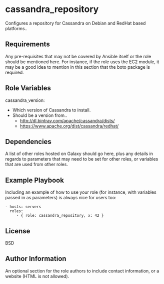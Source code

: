 cassandra_repository
====================

Configures a repository for Cassandra on Debian and RedHat based platforms..

Requirements
------------

Any pre-requisites that may not be covered by Ansible itself or the role should
be mentioned here. For instance, if the role uses the EC2 module, it may be a
good idea to mention in this section that the boto package is required.

Role Variables
--------------

cassandra_version:
  - Which version of Cassandra to install.
  - Should be a version from..
      - http://dl.bintray.com/apache/cassandra/dists/
      - https://www.apache.org/dist/cassandra/redhat/

Dependencies
------------

A list of other roles hosted on Galaxy should go here, plus any details in
regards to parameters that may need to be set for other roles, or variables that
are used from other roles.

Example Playbook
----------------

Including an example of how to use your role (for instance, with variables
passed in as parameters) is always nice for users too:

    - hosts: servers
      roles:
         - { role: cassandra_repository, x: 42 }

License
-------

BSD

Author Information
------------------

An optional section for the role authors to include contact information, or a
website (HTML is not allowed).
